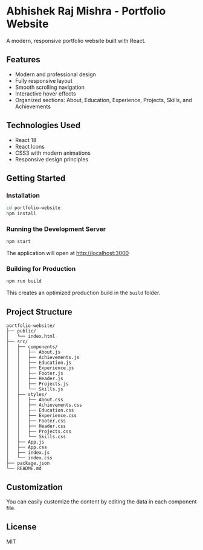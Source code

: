 # Abhishek Raj Mishra - Portfolio Website

A modern, responsive portfolio website built with React.

## Features

- Modern and professional design
- Fully responsive layout
- Smooth scrolling navigation
- Interactive hover effects
- Organized sections: About, Education, Experience, Projects, Skills, and Achievements

## Technologies Used

- React 18
- React Icons
- CSS3 with modern animations
- Responsive design principles

## Getting Started

### Installation

```bash
cd portfolio-website
npm install
```

### Running the Development Server

```bash
npm start
```

The application will open at [http://localhost:3000](http://localhost:3000)

### Building for Production

```bash
npm run build
```

This creates an optimized production build in the `build` folder.

## Project Structure

```
portfolio-website/
├── public/
│   └── index.html
├── src/
│   ├── components/
│   │   ├── About.js
│   │   ├── Achievements.js
│   │   ├── Education.js
│   │   ├── Experience.js
│   │   ├── Footer.js
│   │   ├── Header.js
│   │   ├── Projects.js
│   │   └── Skills.js
│   ├── styles/
│   │   ├── About.css
│   │   ├── Achievements.css
│   │   ├── Education.css
│   │   ├── Experience.css
│   │   ├── Footer.css
│   │   ├── Header.css
│   │   ├── Projects.css
│   │   └── Skills.css
│   ├── App.js
│   ├── App.css
│   ├── index.js
│   └── index.css
├── package.json
└── README.md
```

## Customization

You can easily customize the content by editing the data in each component file.

## License

MIT
